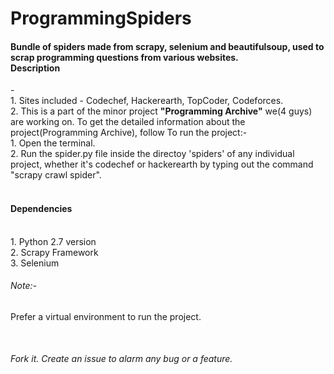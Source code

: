 # ProgrammingSpiders
<h4>Bundle of spiders made from scrapy, selenium and beautifulsoup, used to scrap programming questions from various websites.<br/>
Description</h4>-<br/>
1. Sites included - Codechef, Hackerearth, TopCoder, Codeforces.<br/>
2. This is a part of the minor project <b>"Programming Archive"</b> we(4 guys) are working on. To get the detailed information about the project(Programming Archive), follow 
To run the project:</h4>-<br/>
1. Open the terminal.<br/>
2. Run the spider.py file inside the directoy 'spiders' of any individual project, whether it's codechef or hackerearth by typing out the command "scrapy crawl spider".<br/><br/>
<h4>Dependencies</h4><br/>
1. Python 2.7 version<br/>
2. Scrapy Framework<br/>
3. Selenium<br/>
<h6> Note:- </h6> <p>Prefer a virtual environment to run the project.</p><br/>
<h6>Fork it. Create an issue to alarm any bug or a feature.</h6>